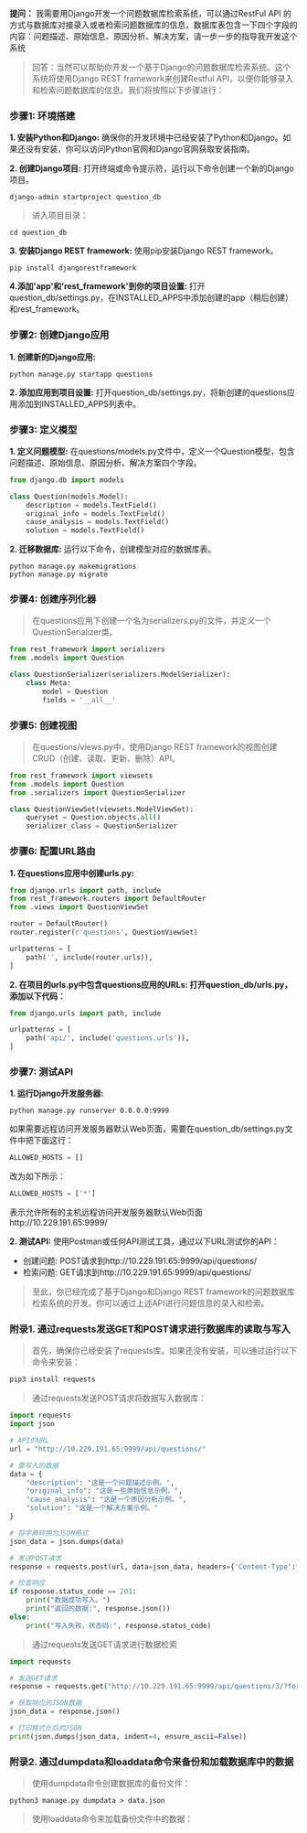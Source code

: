**提问：** 我需要用Django开发一个问题数据库检索系统，可以通过RestFul API 的方式与数据库对接录入或者检索问题数据库的信息，数据库表包含一下四个字段的内容：问题描述、原始信息、原因分析、解决方案，请一步一步的指导我开发这个系统

> 回答：当然可以帮助你开发一个基于Django的问题数据库检索系统。这个系统将使用Django REST framework来创建Restful API，以便你能够录入和检索问题数据库的信息。我们将按照以下步骤进行：

### 步骤1: 环境搭建

**1. 安装Python和Django:** 确保你的开发环境中已经安装了Python和Django。如果还没有安装，你可以访问Python官网和Django官网获取安装指南。

**2. 创建Django项目:** 打开终端或命令提示符，运行以下命令创建一个新的Django项目。

```shell
django-admin startproject question_db
```

> 进入项目目录：

```shell
cd question_db
```

**3. 安装Django REST framework:** 使用pip安装Django REST framework。

```shell
pip install djangorestframework
```

**4.添加'app'和'rest_framework'到你的项目设置:** 打开question_db/settings.py，在INSTALLED_APPS中添加创建的app（稍后创建）和rest_framework。

### 步骤2: 创建Django应用

**1. 创建新的Django应用:**

```shell
python manage.py startapp questions
```

**2. 添加应用到项目设置:** 打开question_db/settings.py，将新创建的questions应用添加到INSTALLED_APPS列表中。

### 步骤3: 定义模型

**1. 定义问题模型:** 在questions/models.py文件中，定义一个Question模型，包含问题描述、原始信息、原因分析、解决方案四个字段。

```python
from django.db import models

class Question(models.Model):
    description = models.TextField()
    original_info = models.TextField()
    cause_analysis = models.TextField()
    solution = models.TextField()
```

**2. 迁移数据库:** 运行以下命令，创建模型对应的数据库表。

```shell
python manage.py makemigrations
python manage.py migrate
```

### 步骤4: 创建序列化器

> 在questions应用下创建一个名为serializers.py的文件，并定义一个QuestionSerializer类。

```python
from rest_framework import serializers
from .models import Question

class QuestionSerializer(serializers.ModelSerializer):
    class Meta:
        model = Question
        fields = '__all__'
```

### 步骤5: 创建视图
> 在questions/views.py中，使用Django REST framework的视图创建CRUD（创建、读取、更新、删除）API。

```python
from rest_framework import viewsets
from .models import Question
from .serializers import QuestionSerializer

class QuestionViewSet(viewsets.ModelViewSet):
    queryset = Question.objects.all()
    serializer_class = QuestionSerializer
```

### 步骤6: 配置URL路由

**1. 在questions应用中创建urls.py:**

```python
from django.urls import path, include
from rest_framework.routers import DefaultRouter
from .views import QuestionViewSet

router = DefaultRouter()
router.register(r'questions', QuestionViewSet)

urlpatterns = [
    path('', include(router.urls)),
]
```

**2. 在项目的urls.py中包含questions应用的URLs: 打开question_db/urls.py，添加以下代码：**

```python
from django.urls import path, include

urlpatterns = [
    path('api/', include('questions.urls')),
]
```

### 步骤7: 测试API

**1. 运行Django开发服务器:**

```shell
python manage.py runserver 0.0.0.0:9999
```
如果需要远程访问开发服务器默认Web页面，需要在question_db/settings.py文件中把下面这行：

```python
ALLOWED_HOSTS = []
```

改为如下所示：

```python
ALLOWED_HOSTS = ['*']

```
表示允许所有的主机远程访问开发服务器默认Web页面http://10.229.191.65:9999/

**2. 测试API:** 使用Postman或任何API测试工具，通过以下URL测试你的API：

- 创建问题: POST请求到http://10.229.191.65:9999/api/questions/
- 检索问题: GET请求到http://10.229.191.65:9999/api/questions/

> 至此，你已经完成了基于Django和Django REST framework的问题数据库检索系统的开发。你可以通过上述API进行问题信息的录入和检索。

### 附录1. 通过requests发送GET和POST请求进行数据库的读取与写入 
> 首先，确保你已经安装了requests库。如果还没有安装，可以通过运行以下命令来安装：

```python
pip3 install requests
```

> 通过requests发送POST请求将数据写入数据库：

```python
import requests
import json

# API的URL
url = "http://10.229.191.65:9999/api/questions/"

# 要写入的数据
data = {
    "description": "这是一个问题描述示例。",
    "original_info": "这是一些原始信息示例。",
    "cause_analysis": "这是一个原因分析示例。",
    "solution": "这是一个解决方案示例。"
}

# 将字典转换为JSON格式
json_data = json.dumps(data)

# 发送POST请求
response = requests.post(url, data=json_data, headers={'Content-Type': 'application/json'})

# 检查响应
if response.status_code == 201:
    print("数据成功写入。")
    print("返回的数据:", response.json())
else:
    print("写入失败，状态码:", response.status_code)
```


> 通过requests发送GET请求进行数据检索
```python
import requests

# 发送GET请求
response = requests.get("http://10.229.191.65:9999/api/questions/3/?format=json")

# 获取响应的JSON数据
json_data = response.json()

# 打印格式化后的JSON
print(json.dumps(json_data, indent=4, ensure_ascii=False))
```

### 附录2. 通过dumpdata和loaddata命令来备份和加载数据库中的数据 

> 使用dumpdata命令创建数据库的备份文件：

```shell
python3 manage.py dumpdata > data.json
```
> 使用loaddata命令来加载备份文件中的数据：

```shell

```


